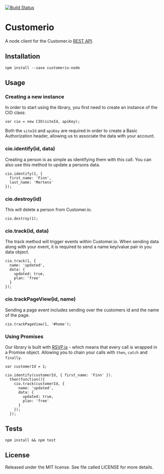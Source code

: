 [![Build Status](https://magnum.travis-ci.com/customerio/customerio-node.svg?token=zpjkEqUju9GyqyfknBXv&branch=create-initial-apis)](https://magnum.travis-ci.com/customerio/customerio-node)

# Customerio

A node client for the Customer.io [REST API](http://customer.io/docs/api/rest.html).

## Installation

```
npm install --save customerio-node
```

## Usage

### Creating a new instance

In order to start using the library, you first need to create an instance of the CIO class:

```
var cio = new CIO(siteId, apiKey);
```

Both the `siteId` and `apiKey` are required in order to create a Basic Authorization header, allowing us to associate the data with your account.

### cio.identify(id, data)

Creating a person is as simple as identifying them with this call. You can also use this method to update a persons data.

```
cio.identify(1, {
  first_name: 'Finn',
  last_name: 'Mertens'
});
```

### cio.destroy(id)

This will delete a person from Customer.io.

```
cio.destroy(1);
```

### cio.track(id, data)

The track method will trigger events within Customer.io. When sending data along with your event, it is required to send a name key/value pair in you data object.

```
cio.track(1, {
  name: 'updated',
  data: {
    updated: true,
    plan: 'free'
  }
});
```

### cio.trackPageView(id, name)

Sending a page event includes sending over the customers id and the name of the page.

```
cio.trackPageView(1, '#home');
```

### Using Promises

Our library is built with [RSVP.js](https://github.com/tildeio/rsvp.js/) - which means that every call is wrapped in a Promise object. Allowing you to chain your calls with `then`, `catch` and `finally`.

```
var customerId = 1;

cio.identify(customerId, { first_name: 'Finn' }).
  then(function(){
    cio.track(customerId, {
      name: 'updated',
      data: {
        updated: true,
        plan: 'free'
      }
    });
  });
```

## Tests

```
npm install && npm test
```

## License

Released under the MIT license. See file called LICENSE for more details.
